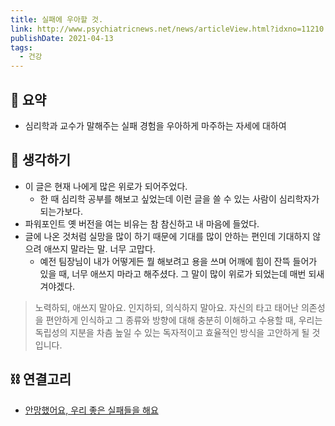 ```yaml
---
title: 실패에 우아할 것.
link: http://www.psychiatricnews.net/news/articleView.html?idxno=11210
publishDate: 2021-04-13
tags:
  - 건강
---
```

## 📝 요약 
- 심리학과 교수가 말해주는 실패 경험을 우아하게 마주하는 자세에 대하여 


## 🤔 생각하기 
- 이 글은 현재 나에게 많은 위로가 되어주었다.  
  - 한 때 심리학 공부를 해보고 싶었는데 이런 글을 쓸 수 있는 사람이 심리학자가 되는가보다.  
- 파워포인트 옛 버전을 여는 비유는 참 참신하고 내 마음에 들었다.  
- 글에 나온 것처럼 실망을 많이 하기 때문에 기대를 많이 안하는 편인데 기대하지 않으려 애쓰지 말라는 말. 너무 고맙다. 
  - 예전 팀장님이 내가 어떻게든 뭘 해보려고 용을 쓰며 어깨에 힘이 잔뜩 들어가 있을 때, 너무 애쓰지 마라고 해주셨다. 그 말이 많이 위로가 되었는데 매번 되새겨야겠다. 
> 노력하되, 애쓰지 말아요. 인지하되, 의식하지 말아요. 자신의 타고 태어난 의존성을 편안하게 인식하고 그 종류와 방향에 대해 충분히 이해하고 수용할 때, 우리는 독립성의 지분을 차츰 높일 수 있는 독자적이고 효율적인 방식을 고안하게 될 것입니다. 

## ⛓️ 연결고리
- [안망했어요, 우리 좋은 실패들을 해요](../Life/its-not-ruined-lets-make-good-failures)